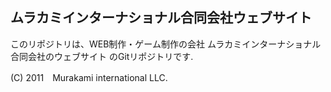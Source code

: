 ## ムラカミインターナショナル合同会社ウェブサイト  

このリポジトリは、WEB制作・ゲーム制作の会社
ムラカミインターナショナル合同会社のウェブサイト
のGitリポジトリです.   

(C) 2011　Murakami international LLC.

